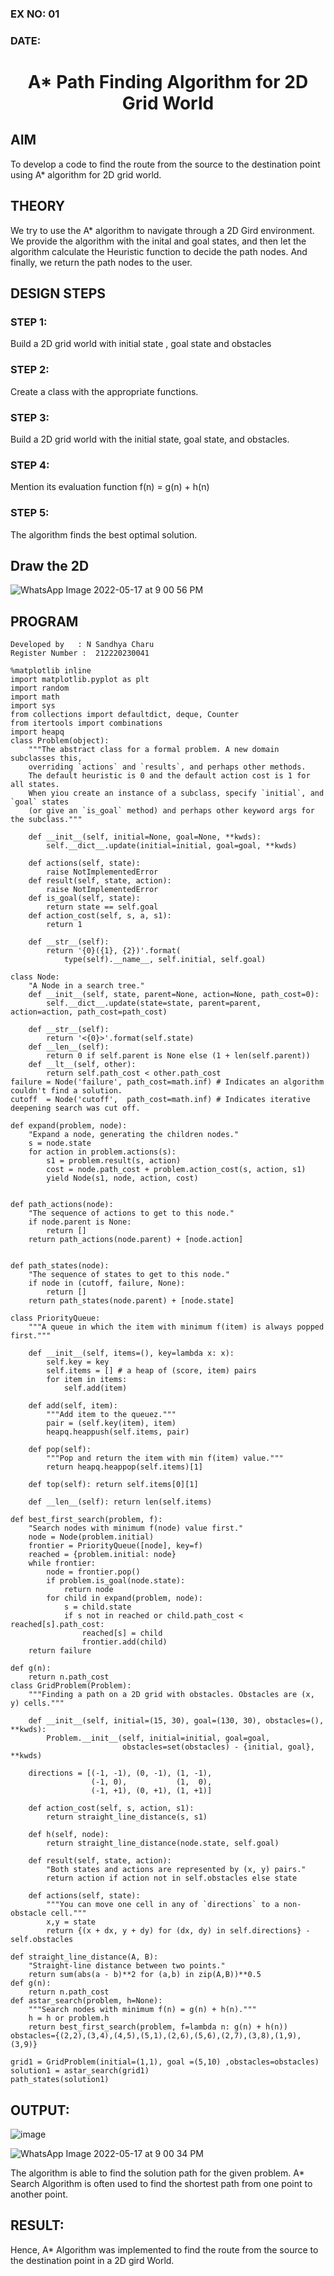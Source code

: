 ### EX NO: 01
### DATE:
# <p align="center">A* Path Finding Algorithm for 2D Grid World</p>

## AIM
To develop a code to find the route from the source to the destination point using A* algorithm for 2D grid world.

## THEORY
We try to use the A* algorithm to navigate through a 2D Gird environment. We provide the algorithm with the inital and goal states, and then let the algorithm calculate the Heuristic function to decide the path nodes. And finally, we return the path nodes to the user.
## DESIGN STEPS

### STEP 1:
Build a 2D grid world with initial state , goal state and obstacles

### STEP 2:
Create a class with the appropriate functions.

### STEP 3:
Build a 2D grid world with the initial state, goal state, and obstacles.

### STEP 4:
Mention its evaluation function f(n) = g(n) + h(n)

### STEP 5:
The algorithm finds the best optimal solution.

## Draw the 2D 
![WhatsApp Image 2022-05-17 at 9 00 56 PM](https://user-images.githubusercontent.com/75235167/168856512-6716d7e3-45e9-451e-a0a1-e35792b8d683.jpeg)

## PROGRAM
```python3
Developed by   : N Sandhya Charu
Register Number :  212220230041

%matplotlib inline
import matplotlib.pyplot as plt
import random
import math
import sys
from collections import defaultdict, deque, Counter
from itertools import combinations
import heapq
class Problem(object):
    """The abstract class for a formal problem. A new domain subclasses this,
    overriding `actions` and `results`, and perhaps other methods.
    The default heuristic is 0 and the default action cost is 1 for all states.
    When yiou create an instance of a subclass, specify `initial`, and `goal` states 
    (or give an `is_goal` method) and perhaps other keyword args for the subclass."""

    def __init__(self, initial=None, goal=None, **kwds): 
        self.__dict__.update(initial=initial, goal=goal, **kwds) 
        
    def actions(self, state):        
        raise NotImplementedError
    def result(self, state, action): 
        raise NotImplementedError
    def is_goal(self, state):        
        return state == self.goal
    def action_cost(self, s, a, s1): 
        return 1
    
    def __str__(self):
        return '{0}({1}, {2})'.format(
            type(self).__name__, self.initial, self.goal)
            
class Node:
    "A Node in a search tree."
    def __init__(self, state, parent=None, action=None, path_cost=0):
        self.__dict__.update(state=state, parent=parent, action=action, path_cost=path_cost)

    def __str__(self): 
        return '<{0}>'.format(self.state)
    def __len__(self): 
        return 0 if self.parent is None else (1 + len(self.parent))
    def __lt__(self, other): 
        return self.path_cost < other.path_cost
failure = Node('failure', path_cost=math.inf) # Indicates an algorithm couldn't find a solution.
cutoff  = Node('cutoff',  path_cost=math.inf) # Indicates iterative deepening search was cut off.

def expand(problem, node):
    "Expand a node, generating the children nodes."
    s = node.state
    for action in problem.actions(s):
        s1 = problem.result(s, action)
        cost = node.path_cost + problem.action_cost(s, action, s1)
        yield Node(s1, node, action, cost)
        

def path_actions(node):
    "The sequence of actions to get to this node."
    if node.parent is None:
        return []  
    return path_actions(node.parent) + [node.action]


def path_states(node):
    "The sequence of states to get to this node."
    if node in (cutoff, failure, None): 
        return []
    return path_states(node.parent) + [node.state]
    
class PriorityQueue:
    """A queue in which the item with minimum f(item) is always popped first."""

    def __init__(self, items=(), key=lambda x: x): 
        self.key = key
        self.items = [] # a heap of (score, item) pairs
        for item in items:
            self.add(item)
         
    def add(self, item):
        """Add item to the queuez."""
        pair = (self.key(item), item)
        heapq.heappush(self.items, pair)

    def pop(self):
        """Pop and return the item with min f(item) value."""
        return heapq.heappop(self.items)[1]
    
    def top(self): return self.items[0][1]

    def __len__(self): return len(self.items)
    
def best_first_search(problem, f):
    "Search nodes with minimum f(node) value first."
    node = Node(problem.initial)
    frontier = PriorityQueue([node], key=f)
    reached = {problem.initial: node}
    while frontier:
        node = frontier.pop()
        if problem.is_goal(node.state):
            return node
        for child in expand(problem, node):
            s = child.state
            if s not in reached or child.path_cost < reached[s].path_cost:
                reached[s] = child
                frontier.add(child)
    return failure

def g(n): 
    return n.path_cost
class GridProblem(Problem):
    """Finding a path on a 2D grid with obstacles. Obstacles are (x, y) cells."""

    def __init__(self, initial=(15, 30), goal=(130, 30), obstacles=(), **kwds):
        Problem.__init__(self, initial=initial, goal=goal, 
                         obstacles=set(obstacles) - {initial, goal}, **kwds)

    directions = [(-1, -1), (0, -1), (1, -1),
                  (-1, 0),           (1,  0),
                  (-1, +1), (0, +1), (1, +1)]
    
    def action_cost(self, s, action, s1): 
        return straight_line_distance(s, s1)
    
    def h(self, node): 
        return straight_line_distance(node.state, self.goal)
                  
    def result(self, state, action): 
        "Both states and actions are represented by (x, y) pairs."
        return action if action not in self.obstacles else state
    
    def actions(self, state):
        """You can move one cell in any of `directions` to a non-obstacle cell."""
        x,y = state
        return {(x + dx, y + dy) for (dx, dy) in self.directions} - self.obstacles
        
def straight_line_distance(A, B):
    "Straight-line distance between two points."
    return sum(abs(a - b)**2 for (a,b) in zip(A,B))**0.5
def g(n): 
    return n.path_cost
def astar_search(problem, h=None):
    """Search nodes with minimum f(n) = g(n) + h(n)."""
    h = h or problem.h
    return best_first_search(problem, f=lambda n: g(n) + h(n))
obstacles={(2,2),(3,4),(4,5),(5,1),(2,6),(5,6),(2,7),(3,8),(1,9),(3,9)}

grid1 = GridProblem(initial=(1,1), goal =(5,10) ,obstacles=obstacles)
solution1 = astar_search(grid1)
path_states(solution1)
```
## OUTPUT:
![image](https://user-images.githubusercontent.com/75235167/168839244-a4057b24-7caf-4820-a5c5-86aacfe3791e.png)

![WhatsApp Image 2022-05-17 at 9 00 34 PM](https://user-images.githubusercontent.com/75235167/168856421-c29aface-c134-44b1-bfdb-919ad3c49bca.jpeg)

The algorithm is able to find the solution path for the given problem. A* Search Algorithm is often used to find the shortest path from one point to another point.

## RESULT:
Hence, A* Algorithm was implemented to find the route from the source to the destination point in a 2D gird World.
